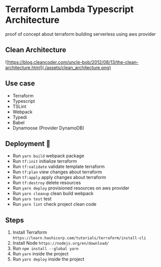 ﻿# Terraform Lambda Typescript Architecture
proof of concept about terraform building serverless using aws provider

## Clean Architecture
![https://blog.cleancoder.com/uncle-bob/2012/08/13/the-clean-architecture.html](./assets/clean_architecture.png)


## Use case 
- Terraform
- Typescript
- TSLint
- Webpack
- Typedi
- Babel
- Dynamoose (Provider DynamoDB)

## Deployment 🚀
 - Run `yarn build` webpack package
 - Run `tf:init` initialize terraform
 - Run `tf:validate` validate template terraform
 - Run `tf:plan` view changes about terraform
 - Run `tf:apply` apply changes about terraform
 - Run `tf:destroy` delete resources
 - Run `yarn deploy` provisioned resources on aws provider
 - Run `yarn cleanup` clean build webpack
 - Run `yarn test` test
 - Run `yarn lint` check project clean code

## Steps 
 1. Install Terraform `https://learn.hashicorp.com/tutorials/terraform/install-cli`
 2. Install Node `https://nodejs.org/en/download/`
 3. Run `npm install --global yarn`
 4. Run `yarn` inside the project
 5. Run `yarn deploy` inside the project
